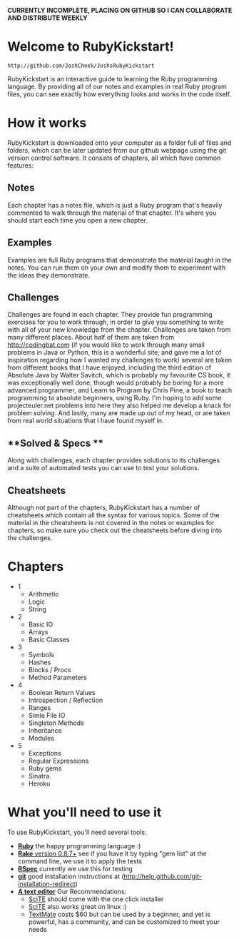 **CURRENTLY INCOMPLETE, PLACING ON GITHUB SO I CAN COLLABORATE AND DISTRIBUTE WEEKLY**

Welcome to RubyKickstart!
=========================

    http://github.com/JoshCheek/JoshsRubyKickstart

RubyKickstart is an interactive guide to learning the Ruby programming language.
By providing all of our notes and examples in real Ruby program files, you can see exactly how
everything looks and works in the code itself.



How it works
============

RubyKickstart is downloaded onto your computer as a folder full of files and folders, which can be later
updated from our github webpage using the git version control software. It consists of chapters, all which
have common features:

  **Notes**
  ---------
  Each chapter has a notes file, which is just a Ruby program that's heavily commented to walk
  through the material of that chapter. It's where you should start each time you open a new chapter.

  **Examples**
  ------------
  Examples are full Ruby programs that demonstrate the material taught in the notes. You can run them
  on your own and modify them to experiment with the ideas they demonstrate.

  **Challenges**
  --------------
  Challenges are found in each chapter. They provide fun programming exercises for you to work through,
  in order to give you something to write with all of your new knowledge from the chapter. Challenges are taken
  from many different places. About half of them are taken from <http://codingbat.com> (if you would like to work through many
  small problems in Java or Python, this is a wonderful site, and gave me a lot of inspiration regarding how I wanted my challenges to work)
  several are taken from different books that I have enjoyed, including the third edition of Absolute Java by Walter Savitch, 
  which is probably my favourite CS book, it was exceptionally well done, though would probably be boring for a more advanced 
  programmer, and Learn to Program by Chris Pine, a book to teach programming to absolute beginners, using Ruby. 
  I'm hoping to add some projecteuler.net problems into here they also helped me develop a knack for problem solving. 
  And lastly, many are made up out of my head, or are taken from real world situations that I have found myself in.

  **Solved & Specs **
  -------------------
  Along with challenges, each chapter provides solutions to its challenges and 
  a suite of automated tests you can use to test your solutions.

  **Cheatsheets**
  ---------------
  Although not part of the chapters, RubyKickstart has a number of cheatsheets which contain all the syntax
  for various topics. Some of the material in the cheatsheets is not covered in the notes or examples for chapters,
  so make sure you check out the cheatsheets before diving into the challenges.

   
Chapters
========

- 1
    * Arithmetic
    * Logic
    * String
- 2 
    * Basic IO
    * Arrays
    * Basic Classes
- 3 
    * Symbols
    * Hashes
    * Blocks / Procs
    * Method Parameters
- 4
    * Boolean Return Values
    * Introspection / Reflection
    * Ranges
    * Simle File IO
    * Singleton Methods
    * Inheritance
    * Modules
- 5
    * Exceptions
    * Regular Expressions
    * Ruby gems
    * Sinatra
    * Heroku


    
What you'll need to use it 
==========================

 To use RubyKickstart, you'll need several tools:

   - [**Ruby**](http://www.ruby-lang.org/en/) the happy programming language :)
   - [**Rake** version 0.8.7+](http://rubygems.org/gems/rake) see if you have it by typing "gem list" at the command line, we use it to apply the tests
   - [**RSpec**](http://rubygems.org/gems/rspec) currently we use this for testing
   - [**git**](http://help.github.com/git-installation-redirect) good installation instructions at (http://help.github.com/git-installation-redirect)
   - [**A text editor**](http://texteditors.org/cgi-bin/wiki.pl) Our Recommendations: 
     * [SciTE](http://www.scintilla.org/SciTE.html) should come with the one click installer
     * [SciTE](http://www.scintilla.org/SciTE.html) also works great on linux :)
     * [TextMate](http://macromates.com/) costs $60 but can be used by a beginner, and yet is powerful, has a community, and can be customized to meet your needs
